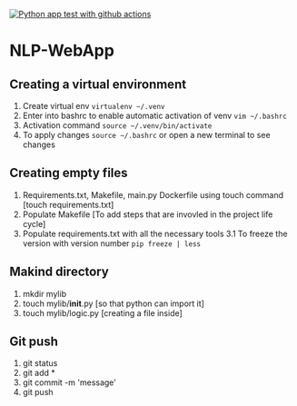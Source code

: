 [![Python app test with github actions](https://github.com/shruti-mishra8/NLP-WebApp/actions/workflows/devops.yml/badge.svg)](https://github.com/shruti-mishra8/NLP-WebApp/actions/workflows/devops.yml)


# NLP-WebApp

## Creating a virtual environment

1. Create virtual env `virtualenv ~/.venv`
2. Enter into bashrc to enable automatic activation of venv `vim ~/.bashrc`
3. Activation command `source ~/.venv/bin/activate`
4. To apply changes `source ~/.bashrc` or open a new terminal to see changes

## Creating empty files
1. Requirements.txt, Makefile, main.py Dockerfile using touch command [touch requirements.txt]
2. Populate Makefile [To add steps that are invovled in the project life cycle]
3. Populate requirements.txt with all the necessary tools
    3.1 To freeze the version with version number   `pip freeze | less `


## Makind directory
1. mkdir mylib
2. touch mylib/__init__.py [so that python can import it]
3. touch mylib/logic.py [creating a file inside]

## Git push
1. git status
2. git add *
3. git commit -m 'message'
4. git push

